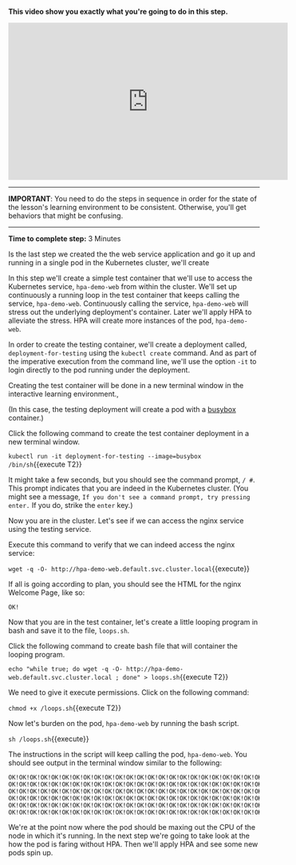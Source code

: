 
**This video show you exactly what you're going to do in this step.**

<iframe width="560" height="315" src="https://www.youtube.com/embed/YTOHqrAwprs" frameborder="0" allow="accelerometer; autoplay; encrypted-media; gyroscope; picture-in-picture" allowfullscreen></iframe>

------

**IMPORTANT**: You need to do the steps in sequence in order for the state of the lesson's learning environment to be
consistent. Otherwise, you'll get behaviors that might be confusing.

------

**Time to complete step:** 3 Minutes

Is the last step we created the the web service application and go it up and running in a single pod in the
Kubernetes cluster, we'll create


In this step we'll create a simple test container that we'll use to access the Kubernetes service, `hpa-demo-web` from
within the cluster. We'll set up continuously a running loop in the test container that keeps calling the
service, `hpa-demo-web`. Continuously calling the service, `hpa-demo-web` will stress out the underlying deployment's
container. Later we'll apply HPA to alleviate the stress. HPA will create more instances of the pod, `hpa-demo-web`.



In order to create the testing container, we'll create a deployment called, `deployment-for-testing` using the `kubectl create`
command. And as part of the imperative execution from the command line, we'll use the option `-it` to login directly
to the pod running under the deployment.

Creating the test container will be done in a new terminal window in the interactive learning environment.,

(In this case, the testing deployment will create a pod with a [busybox](https://hub.docker.com/_/busybox) container.)

Click the following command to create the test container deployment in a new terminal window.

`kubectl run -it deployment-for-testing --image=busybox /bin/sh`{{execute  T2}}

It might take a few seconds, but you should see the command prompt, `/ #`. This prompt indicates
that you are indeed in the Kubernetes cluster. (You might see a message, `If you don't see a command prompt,
try pressing enter.`
If you do, strike the `enter` key.)

Now you are in the cluster. Let's see if we can access the nginx service using the testing service.

Execute this command to verify that we can indeed access the nginx service:

`wget -q -O- http://hpa-demo-web.default.svc.cluster.local`{{execute}}

If all is going according to plan, you should see the HTML for the nginx Welcome Page, like so:

```
OK!
```

Now that you are in the test container, let's create a little looping program in bash and save it to the file, `loops.sh`.


Click the following command to create bash file that will container the looping program.

`echo "while true; do wget -q -O- http://hpa-demo-web.default.svc.cluster.local ; done" > loops.sh`{{execute T2}}

We need to give it execute permissions. Click on the following command:

`chmod +x /loops.sh`{{execute T2}}

Now let's burden on the pod, `hpa-demo-web` by running the bash script. 

`sh /loops.sh`{{execute}}

The instructions in the script will keep calling the pod, `hpa-demo-web`. You should see output in the terminal window similar
to the following:
```
OK!OK!OK!OK!OK!OK!OK!OK!OK!OK!OK!OK!OK!OK!OK!OK!OK!OK!OK!OK!OK!OK!OK!OK!OK!OK!OK!OK!OK!
OK!OK!OK!OK!OK!OK!OK!OK!OK!OK!OK!OK!OK!OK!OK!OK!OK!OK!OK!OK!OK!OK!OK!OK!OK!OK!OK!OK!OK!
OK!OK!OK!OK!OK!OK!OK!OK!OK!OK!OK!OK!OK!OK!OK!OK!OK!OK!OK!OK!OK!OK!OK!OK!OK!OK!OK!OK!OK!
OK!OK!OK!OK!OK!OK!OK!OK!OK!OK!OK!OK!OK!OK!OK!OK!OK!OK!OK!OK!OK!OK!OK!OK!OK!OK!OK!OK!OK!
OK!OK!OK!OK!OK!OK!OK!OK!OK!OK!OK!OK!OK!OK!OK!OK!OK!OK!OK!OK!OK!OK!OK!OK!OK!OK!OK!OK!OK!
OK!OK!OK!OK!OK!OK!OK!OK!OK!OK!OK!OK!OK!OK!OK!OK!OK!OK!OK!OK!OK!OK!OK!OK!OK!OK!OK!OK!OK!
``` 

We're at the point now where the pod should be maxing out the CPU of the node in which it's running. In the next step we're
going to take look at the how the pod is faring without HPA. Then we'll apply HPA and see some new pods spin up.





